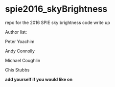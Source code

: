 # spie2016_skyBrightness
repo for the 2016 SPIE sky brightness code write up


Author list:

Peter Yoachim

Andy Connolly

Michael Coughlin

Chis Stubbs

**add yourself if you would like on**
